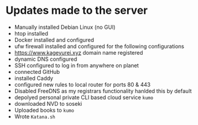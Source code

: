 # Updates made to the server

- Manually installed Debian Linux (no GUI)
- htop installed
- Docker installed and configured
- ufw firewall installed and configured for the following configurations
- https://www.kageyurei.xyz domain name registered
- dynamic DNS configured
- SSH configured to log in from anywhere on planet
- connected GitHub
- installed Caddy
- configured new rules to local router for ports 80 & 443
- Disabled FreeDNS as my registrars functionality hanlded this by default
- depolyed personal private CLI based cloud service `kumo`
- downloaded NVD to soseki
- Uploaded books to `kumo `
- Wrote `Katana.sh`
